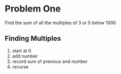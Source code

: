 # Problem One

Find the sum of all the multiples of 3 or 5 below 1000

## Finding Multiples

1. start at 0
2. add number
3. record sum of previous and number
4. recurse

